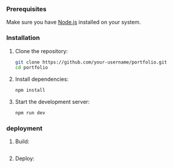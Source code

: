 ### Prerequisites
Make sure you have [Node.js](https://nodejs.org/) installed on your system.

### Installation
1. Clone the repository:
    ```bash
    git clone https://github.com/your-username/portfolio.git
    cd portfolio
    ```

2. Install dependencies:
    ```bash
    npm install
    ```

3. Start the development server:
    ```bash
    npm run dev
    ```

### deployment
1. Build:
    ```npm run build
    ```
2. Deploy:
    ```npm run deploy
    ```